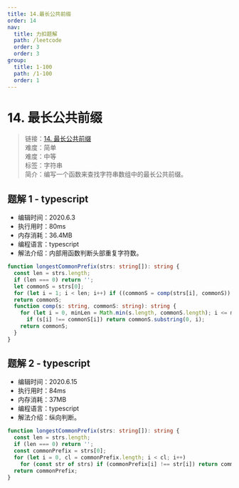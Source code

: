 ```yaml
---
title: 14.最长公共前缀
order: 14
nav:
  title: 力扣题解
  path: /leetcode
  order: 3
  order: 3
group:
  title: 1-100
  path: /1-100
  order: 1
---
```


# 14. 最长公共前缀

> 链接：[14. 最长公共前缀](https://leetcode-cn.com/problems/longest-common-prefix/)  
> 难度：简单  
> 难度：中等  
> 标签：字符串  
> 简介：编写一个函数来查找字符串数组中的最长公共前缀。

## 题解 1 - typescript

- 编辑时间：2020.6.3
- 执行用时：80ms
- 内存消耗：36.4MB
- 编程语言：typescript
- 解法介绍：内部用函数判断头部重复字符数。

```typescript
function longestCommonPrefix(strs: string[]): string {
  const len = strs.length;
  if (len === 0) return '';
  let commonS = strs[0];
  for (let i = 1; i < len; i++) if ((commonS = comp(strs[i], commonS)) === '') return commonS;
  return commonS;
  function comp(s: string, commonS: string): string {
    for (let i = 0, minLen = Math.min(s.length, commonS.length); i <= minLen; i++)
      if (s[i] !== commonS[i]) return commonS.substring(0, i);
    return commonS;
  }
}
```

## 题解 2 - typescript

- 编辑时间：2020.6.15
- 执行用时：84ms
- 内存消耗：37MB
- 编程语言：typescript
- 解法介绍：纵向判断。

```typescript
function longestCommonPrefix(strs: string[]): string {
  const len = strs.length;
  if (len === 0) return '';
  const commonPrefix = strs[0];
  for (let i = 0, cl = commonPrefix.length; i < cl; i++)
    for (const str of strs) if (commonPrefix[i] !== str[i]) return commonPrefix.substring(0, i);
  return commonPrefix;
}
```
